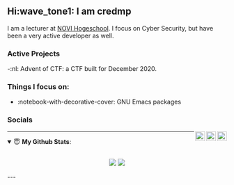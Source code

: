 ## Hi:wave_tone1: I am credmp

I am a lecturer at <a href="https://www.github.com/hogeschoolnovi">NOVI Hogeschool</a>. I focus on Cyber Security, but have been a very active developer as well.

### Active Projects

-:nl: Advent of CTF: a CTF built for December 2020. 

### Things I focus on:

- :notebook-with-decorative-cover: GNU Emacs packages

### Socials

<a href="https://twitter.com/adventofctf" target="_blank" rel="nofollow"><img align="right" alt="Advent of CTF twitter" width="22px" src="https://cdn.jsdelivr.net/npm/simple-icons@v3/icons/twitter.svg" /></a><a href="https://twitter.com/credmp" target="_blank" rel="nofollow"><img align="right" alt="credmp's twitter" width="22px" src="https://cdn.jsdelivr.net/npm/simple-icons@v3/icons/twitter.svg" /></a><a href="https://www.linkedin.com/in/credmp" target="_blank" rel="nofollow"><img align="right" alt="credmp's Linkdein" width="22px" src="https://cdn.jsdelivr.net/npm/simple-icons@v3/icons/linkedin.svg" /></a>

---
<details open>
 <summary> 😇 <b>My Github Stats</b>: </summary>
<br>
<p align = "center">
  <img src = "https://github-readme-stats.vercel.app/api?username=credmp&show_icons=true&theme=tokyonight&line_height=27">
  <img src = "https://github-readme-stats.vercel.app/api/top-langs/?username=credmp&hide=css,java,html&theme=tokyonight">
</p>
</details>
---
